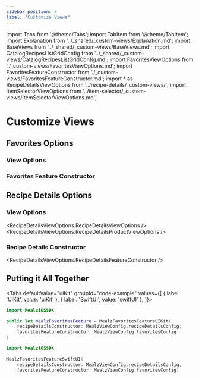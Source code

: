 ```yaml
---
sidebar_position: 2
label: "Customize Views"
---
```


import Tabs from '@theme/Tabs';
import TabItem from '@theme/TabItem';
import Explanation from '../_shared/_custom-views/Explanation.md';
import BaseViews from '../_shared/_custom-views/BaseViews.md';
import CatalogRecipesListGridConfig from '../_shared/_custom-views/CatalogRecipesListGridConfig.md';
import FavoritesViewOptions from './_custom-views/FavoritesViewOptions.md';
import FavoritesFeatureConstructor from './_custom-views/FavoritesFeatureConstructor.md';
import * as RecipeDetailsViewOptions from '../recipe-details/_custom-views/';
import ItemSelectorViewOptions from '../item-selector/_custom-views/ItemSelectorViewOptions.md';

# Customize Views

<Explanation />
<BaseViews />

## Favorites Options

### View Options

<FavoritesViewOptions />
<CatalogRecipesListGridConfig />

### Favorites Feature Constructor

<FavoritesFeatureConstructor />

## Recipe Details Options

### View Options

<RecipeDetailsViewOptions.RecipeDetailsViewOptions />
<RecipeDetailsViewOptions.RecipeDetailsProductViewOptions />
<ItemSelectorViewOptions />

### Recipe Details Constructor

<RecipeDetailsViewOptions.RecipeDetailsFeatureConstructor />

## Putting it All Together

<Tabs
defaultValue="uiKit"
groupId="code-example"
values={[
{ label: 'UIKit', value: 'uiKit' },
{ label: 'SwiftUI', value: 'swiftUI' },
]}>

<TabItem value="uiKit">

```swift
import MealziOSSDK

public let mealzFavoritesFeature = MealzFavoritesFeatureUIKit(
    recipeDetailsConstructor: MealzViewConfig.recipeDetailsConfig,
    favoritesFeatureConstructor: MealzViewConfig.favoritesConfig
)
```
</TabItem>
<TabItem value="swiftUI">

```swift
import MealziOSSDK

MealzFavoritesFeatureSwiftUI(
    recipeDetailsConstructor: MealzViewConfig.recipeDetailsConfig,
    favoritesFeatureConstructor: MealzViewConfig.favoritesConfig)
```
</TabItem>
</Tabs>